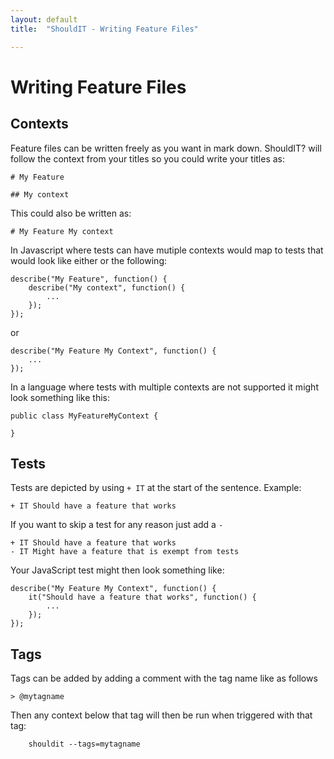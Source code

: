 ```yaml
---
layout: default
title:  "ShouldIT - Writing Feature Files"

---
```


# Writing Feature Files

## Contexts

Feature files can be written freely as you want in mark down. ShouldIT? will follow the context from your titles so you could write your titles as:

```
# My Feature

## My context
```

This could also be written as:

```
# My Feature My context
```

In Javascript where tests can have mutiple contexts would map to tests that would look like either or the following:

```
describe("My Feature", function() {
    describe("My context", function() {
        ...
    });
});
```
or
```
describe("My Feature My Context", function() {
    ...
});
```

In a language where tests with multiple contexts are not supported it might look something like this:

```
public class MyFeatureMyContext {

}
```

## Tests

Tests are depicted by using `+ IT` at the start of the sentence. Example:

```
+ IT Should have a feature that works
```

If you want to skip a test for any reason just add a `-`

```
+ IT Should have a feature that works
- IT Might have a feature that is exempt from tests
```

Your JavaScript test might then look something like:
```
describe("My Feature My Context", function() {
    it("Should have a feature that works", function() {
        ...
    });
});
```

## Tags

Tags can be added by adding a comment with the tag name like as follows

```
> @mytagname
```

Then any context below that tag will then be run when triggered with that tag:

```
    shouldit --tags=mytagname
``` 
